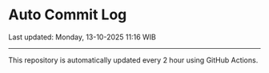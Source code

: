 # Auto Commit Log

Last updated: Monday, 13-10-2025 11:16 WIB

---

This repository is automatically updated every 2 hour using GitHub Actions.
